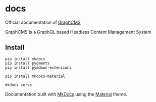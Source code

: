 # docs
Official documentation of [GraphCMS](https://graphcms.com)

GraphCMS is a GraphQL based Headless Content Management System

## Install

```
pip install mkdocs
pip install pygments
pip install pymdown-extensions

pip install mkdocs-material

mkdocs serve
```

Documentation built with [MkDocs](http://www.mkdocs.org/) using the [Material](http://squidfunk.github.io/mkdocs-material/) theme.
